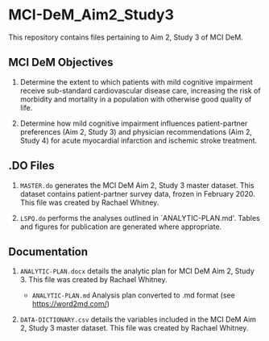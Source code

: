 # MCI-DeM_Aim2_Study3

This repository contains files pertaining to Aim 2, Study 3 of MCI DeM. 

## MCI DeM Objectives

1. Determine the extent to which patients with mild cognitive impairment receive sub-standard cardiovascular disease care, increasing the risk of morbidity and mortality in a population with otherwise good quality of life. 

2. Determine how mild cognitive impairment influences patient-partner preferences (Aim 2, Study 3) and physician recommendations (Aim 2, Study 4) for acute myocardial infarction and ischemic stroke treatment.  

## .DO Files

1. `MASTER.do` generates the MCI DeM Aim 2, Study 3 master dataset. This dataset contains patient-partner survey data, frozen in February 2020. This file was created by Rachael Whitney.

2. `LSPQ.do` performs the analyses outlined in `ANALYTIC-PLAN.md'. Tables and figures for publication are generated where appropriate. 

## Documentation

1. `ANALYTIC-PLAN.docx` details the analytic plan for MCI DeM Aim 2, Study 3. This file was created by Rachael Whitney.

   * `ANALYTIC-PLAN.md` Analysis plan converted to .md format (see https://word2md.com/)

2. `DATA-DICTIONARY.csv` details the variables included in the MCI DeM Aim 2, Study 3 master dataset. This file was created by Rachael Whitney. 
